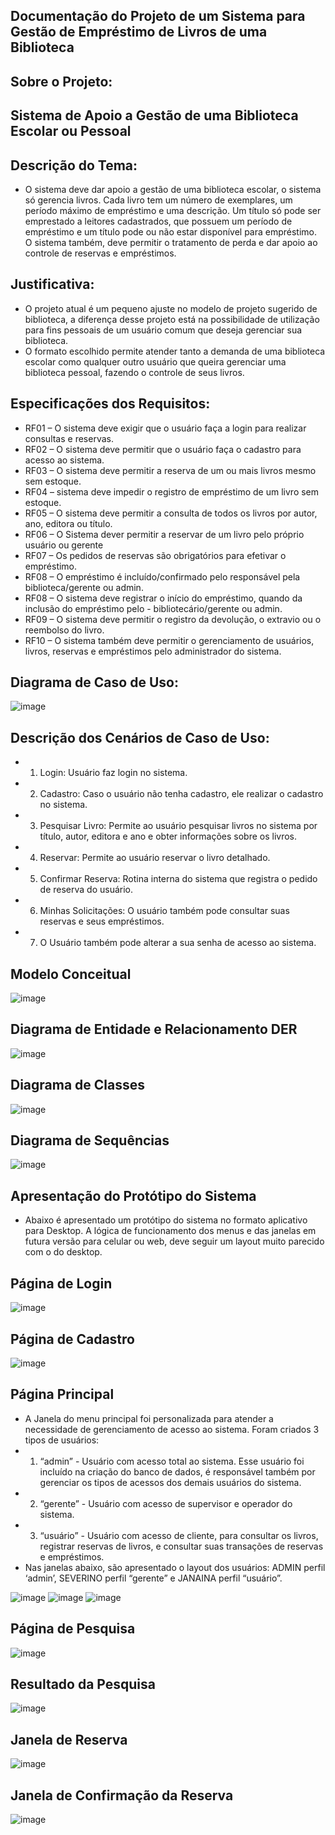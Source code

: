 ## Documentação do Projeto de um Sistema para Gestão de Empréstimo de Livros de uma Biblioteca


## Sobre o Projeto:
## Sistema de Apoio a Gestão de uma Biblioteca Escolar ou Pessoal

## Descrição do Tema:
- O sistema deve dar apoio a gestão de uma biblioteca escolar, o sistema só gerencia livros. Cada livro tem um número de exemplares, um período máximo de empréstimo e uma descrição.  Um título só pode ser emprestado a leitores cadastrados, que possuem um período de empréstimo e um título pode ou não estar disponível para empréstimo.  O sistema também, deve permitir o tratamento de perda e dar apoio ao controle de reservas e empréstimos.
## Justificativa:
- O projeto atual é um pequeno ajuste no modelo de projeto sugerido de biblioteca, a diferença desse projeto está na possibilidade de utilização para fins pessoais de um usuário comum que deseja gerenciar sua biblioteca.
- O formato escolhido permite atender tanto a demanda de uma biblioteca escolar como qualquer outro usuário que queira gerenciar uma biblioteca pessoal, fazendo o controle de seus livros.

## Especificações dos Requisitos:

- RF01 – O sistema deve exigir que o usuário faça a login para realizar consultas e reservas.
- RF02 – O sistema deve permitir que o usuário faça o cadastro para acesso ao sistema.
- RF03 – O sistema deve permitir a reserva de um ou mais livros mesmo sem estoque.
- RF04 –  sistema deve impedir o registro de empréstimo de um livro sem estoque.
- RF05 – O sistema deve permitir a consulta de todos os livros por autor, ano, editora ou título.
- RF06 – O Sistema dever permitir a reservar de um livro pelo próprio usuário ou gerente
- RF07 – Os pedidos de reservas são obrigatórios para efetivar o empréstimo.
- RF08 – O empréstimo é incluído/confirmado pelo responsável pela biblioteca/gerente ou admin.
- RF08 – O sistema deve registrar o início do empréstimo, quando da inclusão do empréstimo pelo - bibliotecário/gerente ou admin.
- RF09 – O sistema deve permitir o registro da devolução, o extravio ou o reembolso do livro.
- RF10 – O sistema também deve permitir o gerenciamento de usuários, livros, reservas e empréstimos pelo administrador do sistema.

## Diagrama de Caso de Uso:
![image](https://github.com/SeverinoJSilva/aplicativo_biblioteca_livros/assets/102735338/e0b3eac5-cace-4f56-bab3-c13902a4c172)

## Descrição dos Cenários de Caso de Uso:

- 1.  Login:  Usuário faz login no sistema.
- 2. Cadastro: Caso o usuário não tenha cadastro, ele realizar o cadastro no sistema.
- 3. Pesquisar Livro: Permite ao usuário pesquisar livros no sistema por título, autor, editora e ano e obter informações sobre os livros.
- 4. Reservar: Permite ao usuário reservar o livro detalhado.
- 5. Confirmar Reserva: Rotina interna do sistema que registra o pedido de reserva do usuário.
- 6. Minhas Solicitações: O usuário também pode consultar suas reservas e seus empréstimos.
- 7. O Usuário também pode alterar a sua senha de acesso ao sistema.


## Modelo Conceitual
![image](https://github.com/SeverinoJSilva/aplicativo_biblioteca_livros/assets/102735338/ab8060b8-f6de-42d4-8002-bd0acd4c5158)

## Diagrama de Entidade e Relacionamento DER
![image](https://github.com/SeverinoJSilva/aplicativo_biblioteca_livros/assets/102735338/edd74cc0-cfc3-4aad-a723-932d3847b4e3)

## Diagrama de Classes
![image](https://github.com/SeverinoJSilva/aplicativo_biblioteca_livros/assets/102735338/89db49dc-0e0e-442b-a173-b875de3fd157)



## Diagrama de Sequências
![image](https://github.com/SeverinoJSilva/aplicativo_biblioteca_livros/assets/102735338/842bd164-c5bd-4644-9bc0-de25693d3834)

## Apresentação do Protótipo do Sistema

- Abaixo é apresentado um protótipo do sistema no formato aplicativo para Desktop. A lógica de funcionamento dos menus e das janelas em futura versão para celular ou web, deve seguir um layout muito parecido com o do desktop.

## Página de Login
![image](https://github.com/SeverinoJSilva/aplicativo_biblioteca_livros/assets/102735338/71846e76-caf4-46d8-a364-bddee2f8e550)

## Página de Cadastro
![image](https://github.com/SeverinoJSilva/aplicativo_biblioteca_livros/assets/102735338/a0e0a04f-d026-404f-9fc3-09e1076d96a3)

## Página Principal

- A Janela do menu principal foi personalizada para atender a necessidade de gerenciamento de acesso ao sistema.
Foram criados 3 tipos de usuários:
- 1.	“admin” 	- Usuário com acesso total ao sistema. Esse usuário foi incluído na criação do banco de dados, é responsável também por gerenciar os tipos de acessos dos demais usuários do sistema.
- 2.	“gerente” - Usuário com acesso de supervisor e operador do sistema.
- 3.	“usuário” - Usuário com acesso de cliente, para consultar os livros, registrar reservas de livros, e consultar suas transações de reservas e empréstimos.
- Nas janelas abaixo, são apresentado o layout dos usuários: ADMIN perfil ‘admin’, SEVERINO perfil “gerente” e JANAINA perfil “usuário”.

![image](https://github.com/SeverinoJSilva/aplicativo_biblioteca_livros/assets/102735338/0007dc4e-5e35-473c-a225-3739d4b197b1)
![image](https://github.com/SeverinoJSilva/aplicativo_biblioteca_livros/assets/102735338/c8b036ed-3ae2-4535-8261-87c014b3ecf1)
![image](https://github.com/SeverinoJSilva/aplicativo_biblioteca_livros/assets/102735338/a0aa4196-55de-44eb-af95-46a8fdc18239)


## Página de Pesquisa
![image](https://github.com/SeverinoJSilva/aplicativo_biblioteca_livros/assets/102735338/c83c7441-0ac0-4114-85f8-5a129074e745)

## Resultado da Pesquisa
![image](https://github.com/SeverinoJSilva/aplicativo_biblioteca_livros/assets/102735338/8c7c4d45-65f7-493a-a2f4-a0e73e62c136)

## Janela de Reserva
![image](https://github.com/SeverinoJSilva/aplicativo_biblioteca_livros/assets/102735338/f5606bd7-548d-4cd7-a439-1f310d5532ba)


## Janela de Confirmação da Reserva
![image](https://github.com/SeverinoJSilva/aplicativo_biblioteca_livros/assets/102735338/d1e4d014-73ca-41e8-997b-6c280a8a2691)





